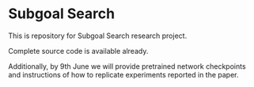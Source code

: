 # Subgoal Search

This is repository for Subgoal Search research project.

Complete source code is available already.

Additionally, by 9th June we will provide pretrained network checkpoints and instructions of how to replicate experiments reported in the paper.
